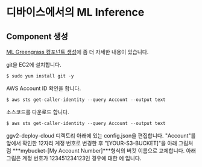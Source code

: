 # 디바이스에서의 ML Inference


## Component 생성

[ML Greengrass 컴포넌트 생성](https://catalog.us-east-1.prod.workshops.aws/workshops/0b21ceb7-2108-4a82-9e76-4c56d4b52db5/ko-KR/5/1)에 좀 더 자세한 내용이 있습니다.

git을 EC2에 설치합니다.

```c
$ sudo yum install git -y
```

AWS Account ID 확인을 합니다.

```c
$ aws sts get-caller-identity --query Account --output text
```

소스코드를 다운로드 합니다.

```c
$ aws sts get-caller-identity --query Account --output text
```

ggv2-deploy-cloud 디렉토리 아래에 있는 config.json을 편집합니다.
"Account"를 앞에서 확인한 12자리 계정 번호로 변경한 후 "[YOUR-S3-BUCKET]"을 아래 그림처럼 ***mybucket-[My Account Number]***형식의 버킷 이름으로 교체합니다.
아래 그림은 계정 번호가 123451234123인 경우에 대한 예 입니다.

